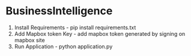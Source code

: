 # BusinessIntelligence

1. Install Requirements - pip install requirements.txt
2. Add Mapbox token Key - add mapbox token generated by signing on mapbox site
3. Run Application - python application.py 
